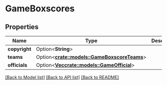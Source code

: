 # GameBoxscores

## Properties

Name | Type | Description | Notes
------------ | ------------- | ------------- | -------------
**copyright** | Option<**String**> |  | [optional]
**teams** | Option<[**crate::models::GameBoxscoreTeams**](GameBoxscore_teams.md)> |  | [optional]
**officials** | Option<[**Vec<crate::models::GameOfficial>**](GameOfficial.md)> |  | [optional]

[[Back to Model list]](../README.md#documentation-for-models) [[Back to API list]](../README.md#documentation-for-api-endpoints) [[Back to README]](../README.md)


